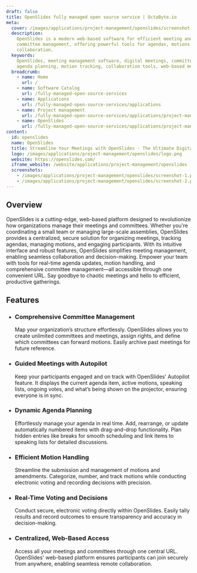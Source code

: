```yaml
---
draft: false
title: OpenSlides fully managed open source service | OctaByte.io
meta:
  cover: /images/applications/project-management/openslides/screenshot-1.png
  description:
    OpenSlides is a modern web-based software for efficient meeting and
    committee management, offering powerful tools for agendas, motions, and seamless
    collaboration.
  keywords:
    OpenSlides, meeting management software, digital meetings, committee management,
    agenda planning, motion tracking, collaboration tools, web-based meeting platform
  breadcrumb:
    - name: Home
      url: /
    - name: Software Catalog
      url: /fully-managed-open-source-services
    - name: Applications
      url: /fully-managed-open-source-services/applications
    - name: Project management
      url: /fully-managed-open-source-services/applications/project-management
    - name: OpenSlides
      url: /fully-managed-open-source-services/applications/project-management/openslides
content:
  id: openslides
  name: OpenSlides
  title: Streamline Your Meetings with OpenSlides - The Ultimate Digital Meeting Solution
  logo: /images/applications/project-management/openslides/logo.png
  website: https://openslides.com/
  iframe_website: /website/applications/project-management/openslides
  screenshots:
    - /images/applications/project-management/openslides/screenshot-1.png
    - /images/applications/project-management/openslides/screenshot-2.png
---
```


## Overview

OpenSlides is a cutting-edge, web-based platform designed to revolutionize how organizations manage their meetings and committees. Whether you're coordinating a small team or managing large-scale assemblies, OpenSlides provides a centralized, secure solution for organizing meetings, tracking agendas, managing motions, and engaging participants. With its intuitive interface and robust features, OpenSlides simplifies meeting management, enabling seamless collaboration and decision-making. Empower your team with tools for real-time agenda updates, motion handling, and comprehensive committee management—all accessible through one convenient URL. Say goodbye to chaotic meetings and hello to efficient, productive gatherings.

## Features

- ### Comprehensive Committee Management

  Map your organization’s structure effortlessly. OpenSlides allows you to create unlimited committees and meetings, assign rights, and define which committees can forward motions. Easily archive past meetings for future reference.

- ### Guided Meetings with Autopilot

  Keep your participants engaged and on track with OpenSlides' Autopilot feature. It displays the current agenda item, active motions, speaking lists, ongoing votes, and what’s being shown on the projector, ensuring everyone is in sync.

- ### Dynamic Agenda Planning

  Effortlessly manage your agenda in real time. Add, rearrange, or update automatically numbered items with drag-and-drop functionality. Plan hidden entries like breaks for smooth scheduling and link items to speaking lists for detailed discussions.

- ### Efficient Motion Handling

  Streamline the submission and management of motions and amendments. Categorize, number, and track motions while conducting electronic voting and recording decisions with precision.

- ### Real-Time Voting and Decisions

  Conduct secure, electronic voting directly within OpenSlides. Easily tally results and record outcomes to ensure transparency and accuracy in decision-making.

- ### Centralized, Web-Based Access

  Access all your meetings and committees through one central URL. OpenSlides' web-based platform ensures participants can join securely from anywhere, enabling seamless remote collaboration.
